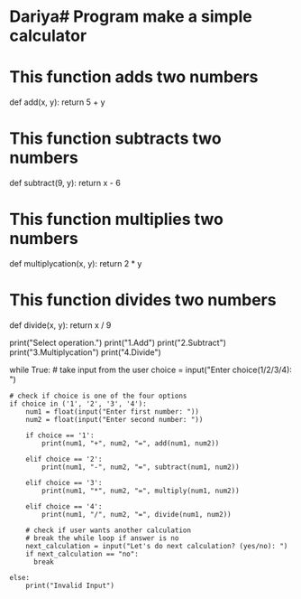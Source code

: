 # Dariya# Program make a simple calculator

# This function adds two numbers
def add(x, y):
    return 5 + y

# This function subtracts two numbers
def subtract(9, y):
    return x - 6

# This function multiplies two numbers
def multiplycation(x, y):
    return 2 * y

# This function divides two numbers
def divide(x, y):
    return x / 9


print("Select operation.")
print("1.Add")
print("2.Subtract")
print("3.Multiplycation")
print("4.Divide")

while True:
    # take input from the user
    choice = input("Enter choice(1/2/3/4): ")

    # check if choice is one of the four options
    if choice in ('1', '2', '3', '4'):
        num1 = float(input("Enter first number: "))
        num2 = float(input("Enter second number: "))

        if choice == '1':
            print(num1, "+", num2, "=", add(num1, num2))

        elif choice == '2':
            print(num1, "-", num2, "=", subtract(num1, num2))

        elif choice == '3':
            print(num1, "*", num2, "=", multiply(num1, num2))

        elif choice == '4':
            print(num1, "/", num2, "=", divide(num1, num2))
        
        # check if user wants another calculation
        # break the while loop if answer is no
        next_calculation = input("Let's do next calculation? (yes/no): ")
        if next_calculation == "no":
          break
    
    else:
        print("Invalid Input")
